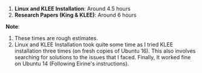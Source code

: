 1. **Linux and KLEE Installation**:     Around 4.5 hours
2. **Research Papers (King & KLEE)**:   Around 6 hours



**Note**: 
1. These times are rough estimates.
2. Linux and KLEE Installation took quite some time as I tried KLEE installation three times (on fresh copies of Ubuntu 16). This also involves searching for solutions to the issues that I faced.  Finally, It worked fine on Ubuntu 14 (Following Eirine's instructions).
